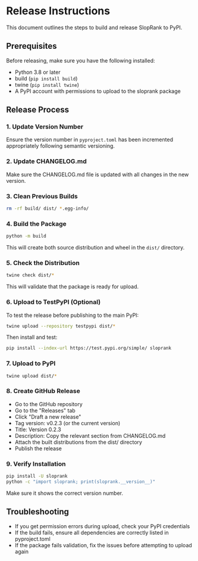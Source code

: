 # Release Instructions

This document outlines the steps to build and release SlopRank to PyPI.

## Prerequisites

Before releasing, make sure you have the following installed:
- Python 3.8 or later
- build (`pip install build`)
- twine (`pip install twine`)
- A PyPI account with permissions to upload to the sloprank package

## Release Process

### 1. Update Version Number

Ensure the version number in `pyproject.toml` has been incremented appropriately following semantic versioning.

### 2. Update CHANGELOG.md

Make sure the CHANGELOG.md file is updated with all changes in the new version.

### 3. Clean Previous Builds

```bash
rm -rf build/ dist/ *.egg-info/
```

### 4. Build the Package

```bash
python -m build
```

This will create both source distribution and wheel in the `dist/` directory.

### 5. Check the Distribution

```bash
twine check dist/*
```

This will validate that the package is ready for upload.

### 6. Upload to TestPyPI (Optional)

To test the release before publishing to the main PyPI:

```bash
twine upload --repository testpypi dist/*
```

Then install and test:

```bash
pip install --index-url https://test.pypi.org/simple/ sloprank
```

### 7. Upload to PyPI

```bash
twine upload dist/*
```

### 8. Create GitHub Release

- Go to the GitHub repository
- Go to the "Releases" tab
- Click "Draft a new release"
- Tag version: v0.2.3 (or the current version)
- Title: Version 0.2.3
- Description: Copy the relevant section from CHANGELOG.md
- Attach the built distributions from the dist/ directory
- Publish the release

### 9. Verify Installation

```bash
pip install -U sloprank
python -c "import sloprank; print(sloprank.__version__)"
```

Make sure it shows the correct version number.

## Troubleshooting

- If you get permission errors during upload, check your PyPI credentials
- If the build fails, ensure all dependencies are correctly listed in pyproject.toml
- If the package fails validation, fix the issues before attempting to upload again